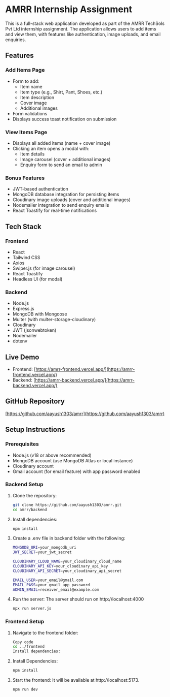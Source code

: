 # AMRR Internship Assignment

This is a full-stack web application developed as part of the AMRR TechSols Pvt Ltd internship assignment. The application allows users to add items and view them, with features like authentication, image uploads, and email enquiries.

## Features

### Add Items Page
- Form to add:
  - Item name
  - Item type (e.g., Shirt, Pant, Shoes, etc.)
  - Item description
  - Cover image
  - Additional images
- Form validations
- Displays success toast notification on submission

### View Items Page
- Displays all added items (name + cover image)
- Clicking an item opens a modal with:
  - Item details
  - Image carousel (cover + additional images)
  - Enquiry form to send an email to admin

### Bonus Features
- JWT-based authentication
- MongoDB database integration for persisting items
- Cloudinary image uploads (cover and additional images)
- Nodemailer integration to send enquiry emails
- React Toastify for real-time notifications

## Tech Stack

### Frontend
- React
- Tailwind CSS
- Axios
- Swiper.js (for image carousel)
- React Toastify
- Headless UI (for modal)

### Backend
- Node.js
- Express.js
- MongoDB with Mongoose
- Multer (with multer-storage-cloudinary)
- Cloudinary
- JWT (jsonwebtoken)
- Nodemailer
- dotenv

## Live Demo

- Frontend: [https://amrr-frontend.vercel.app/](https://amrr-frontend.vercel.app/)
- Backend: [https://amrr-backend.vercel.app/](https://amrr-backend.vercel.app/)

## GitHub Repository

[https://github.com/aayush1303/amrr](https://github.com/aayush1303/amrr)

## Setup Instructions

### Prerequisites

- Node.js (v18 or above recommended)
- MongoDB account (use MongoDB Atlas or local instance)
- Cloudinary account
- Gmail account (for email feature) with app password enabled

### Backend Setup

1. Clone the repository:
   ```bash
   git clone https://github.com/aayush1303/amrr.git
   cd amrr/backend
   ```
2. Install dependencies:
   ```bash
   npm install
   ```
3. Create a .env file in backend folder with the following:
    ```bash
    MONGODB_URI=your_mongodb_uri
    JWT_SECRET=your_jwt_secret

    CLOUDINARY_CLOUD_NAME=your_cloudinary_cloud_name
    CLOUDINARY_API_KEY=your_cloudinary_api_key
    CLOUDINARY_API_SECRET=your_cloudinary_api_secret

    EMAIL_USER=your_email@gmail.com
    EMAIL_PASS=your_gmail_app_password
    ADMIN_EMAIL=receiver_email@example.com
    ```
4. Run the server:
    The server should run on http://localhost:4000
    ```bash
    npx run server.js
    ```

### Frontend Setup

1. Navigate to the frontend folder:

    ```bash
    Copy code
    cd ../frontend
    Install dependencies:
    ```

2. Install Dependencies:
    ```bash
    npm install
    ```

3. Start the frontend:
    It will be available at http://localhost:5173.
    ```bash
    npm run dev
    ```
